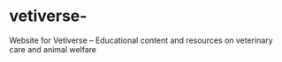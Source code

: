 # vetiverse-
Website for Vetiverse – Educational content and resources on veterinary care and animal welfare

